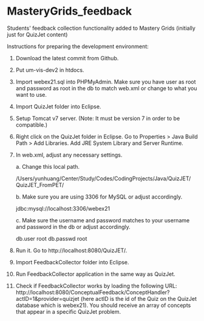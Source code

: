 # MasteryGrids_feedback
Students' feedback collection functionality added to Mastery Grids (initially just for QuizJet content)

Instructions for preparing the development environment: 

1. Download the latest commit from Github.

2. Put um-vis-dev2 in htdocs.

3. Import webex21.sql into PHPMyAdmin. Make sure you have user as root and password as root in the db to match web.xml or change to what you want to use.

4. Import QuizJet folder into Eclipse.

5. Setup Tomcat v7 server. (Note: It must be version 7 in order to be compatible.)

6. Right click on the QuizJet folder in Eclipse. Go to Properties > Java Build Path > Add Libraries. Add JRE System Library and Server Runtime.

7. In web.xml, adjust any necessary settings. 

	a. Change this local path.

	<param-value>/Users/yunhuang/Center/Study/Codes/CodingProjects/Java/QuizJET/		QuizJET_FromPET/</param-value>

	b. Make sure you are using 3306 for MySQL or adjust accordingly.

	<param-value>jdbc:mysql://localhost:3306/webex21</param-value>

	c. Make sure the username and password matches to your username and password in 	the db or adjust accordingly.

	<context-param>
		<param-name>db.user</param-name>
		<param-value>root</param-value>
	</context-param>
	<context-param>
		<param-name>db.passwd</param-name>
		<param-value>root</param-value>
	</context-param>

8. Run it. Go to http://localhost:8080/QuizJET/.

9. Import FeedbackCollector folder into Eclipse.

10. Run FeedbackCollector application in the same way as QuizJet.

11. Check if FeedbackCollector works by loading the following URL: http://localhost:8080/ConceptualFeedback/ConceptHandler?actID=1&provider=quizjet (here actID is the id of the Quiz on the QuizJet database which is webex21). You should receive an array of concepts that appear in a specific QuizJet problem.